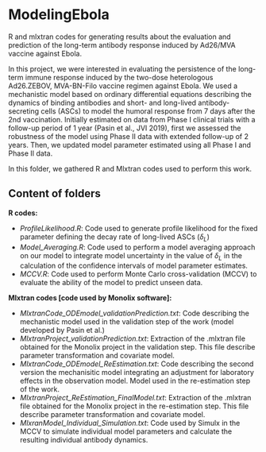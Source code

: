# ModelingEbola
R and mlxtran codes for generating results about the evaluation and prediction of the long-term antibody response induced by Ad26/MVA vaccine against Ebola.


In this project, we were interested in evaluating the persistence of the long-term immune response induced by the two-dose heterologous Ad26.ZEBOV, MVA-BN-Filo vaccine regimen against Ebola.
We used a mechanistic model based on ordinary differential equations describing the dynamics of binding antibodies and short- and long-lived antibody-secreting cells (ASCs) to model the humoral response from 7 days after the 2nd vaccination. Initially estimated on data from Phase I clinical trials with a follow-up period of 1 year (Pasin et al., JVI 2019), first we assessed the robustness of the model using Phase II data with extended follow-up of 2 years. Then, we updated model parameter estimated using all Phase I and Phase II data.  

In this folder, we gathered R and Mlxtran codes used to perform this work.


## Content of folders
**R codes:**
* *ProfileLikelihood.R*: Code used to generate profile likelihood for the fixed parameter defining the decay rate of long-lived ASCs ($\delta_L$)
* *Model_Averaging.R*: Code used to perform a model averaging approach on our model to integrate model uncertainty in the value of $\delta_L$ in the calculation of the confidence intervals of model parameter estimates.
* *MCCV.R*: Code used to perform Monte Carlo cross-validation (MCCV) to evaluate the ability of the model to predict unseen data.

**Mlxtran codes [code used by Monolix software]:**
* *MlxtranCode_ODEmodel_validationPrediction.txt*: Code describing the mechanistic model used in the validation step of the work (model developed by Pasin et al.)
* *MlxtranProject_validationPrediction.txt*: Extraction of the .mlxtran file obtained for the Monolix project in the validation step. This file describe parameter transformation and covariate model.
* *MlxtranCode_ODEmodel_ReEstimation.txt*: Code describing the second version the mechanisitic model integrating an adjustment for laboratory effects in the observation model. Model used in the re-estimation step of the work.
*  *MlxtranProject_ReEstimation_FinalModel.txt*: Extraction of the .mlxtran file obtained for the Monolix project in the re-estimation step. This file describe parameter transformation and covariate model.
*  *MlxranModel_Individual_Simulation.txt*: Code used by Simulx in the MCCV to simulate individual model parameters and calculate the resulting individual antibody dynamics.

